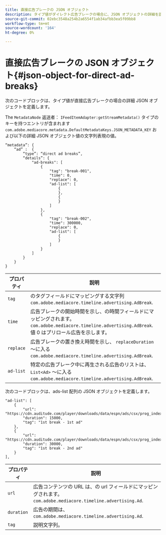 ```yaml
---
title: 直接広告ブレークの JSON オブジェクト
description: タイプ値がダイレクト広告ブレークの場合に、JSON オブジェクトの詳細を説明します
source-git-commit: 02ebc3548a254b2a6554f1ab34afbb3ea5f09bb8
workflow-type: tm+mt
source-wordcount: '164'
ht-degree: 0%

---
```


# 直接広告ブレークの JSON オブジェクト{#json-object-for-direct-ad-breaks}

次のコードブロックは、タイプ値が直接広告ブレークの場合の詳細 JSON オブジェクトを定義します。

The `MetadataNode` 返送者： `IFeedItemAdapter:getStreamMetadata()` タイプのキーを持つエントリが含まれます `com.adobe.mediacore.metadata.DefaultMetadataKeys.JSON_METADATA_KEY` および以下の詳細 JSON オブジェクト値の文字列表現の値。

```
“metadata”: { 
    “ad” :  { 
        “type”: “direct ad breaks”, 
        “details”: { 
            "ad-breaks": [ 
                { 
                    "tag": "break-001", 
                    "time": 0, 
                    "replace": 0, 
                    "ad-list": [ 
                        { 
                        }, 
                        { 
                        } 
                    ] 
                }, 
                { 
                    "tag": "break-002", 
                    "time": 300000, 
                    "replace": 0, 
                    "ad-list": [ 
                        { 
                        } 
                    ] 
                } 
            ] 
        } 
    } 
} 
```

| プロパティ | 説明 |
|---|---|
| `tag` | のタグフィールドにマッピングする文字列 `com.adobe.mediacore.timeline.advertising.AdBreak`. |
| `time` | 広告ブレークの開始時間を示し、の時間フィールドにマッピングされます。 `com.adobe.mediacore.timeline.advertising.AdBreak`. 値 0 はプリロール広告を示します。 |
| `replace` | 広告ブレークの置き換え時間を示し、 `replaceDuration` ～に入る `com.adobe.mediacore.timeline.advertising.AdBreak`. |
| `ad-list` | 特定の広告ブレーク中に再生される広告のリストは、 `List<Ad>` ～に入る `com.adobe.mediacore.timeline.advertising.AdBreak`. |

次のコードブロックは、ads-list 配列の JSON オブジェクトを定義します。

```
"ad-list": [ 
    { 
        "url": "https://cdn.auditude.com/player/downloads/data/espn/ads/csx/prog_index.m3u8", 
        "duration": 15000, 
        "tag": "1st break - 1st ad" 
    }, 
    { 
        "url": "https://cdn.auditude.com/player/downloads/data/espn/ads/csx/prog_index.m3u8", 
        "duration": 30000, 
        "tag": "1st break - 2nd ad" 
    } 
], 
```

| プロパティ | 説明 |
|---|---|
| `url` | 広告コンテンツの URL は、の url フィールドにマッピングされます。 `com.adobe.mediacore.timeline.advertising.Ad`. |
| `duration` | 広告の期間は、 `com.adobe.mediacore.timeline.advertising.Ad`. |
| `tag` | 説明文字列。 |
